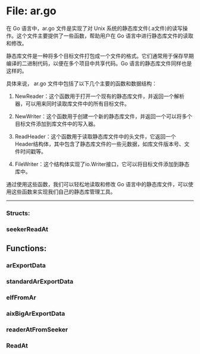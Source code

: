 # File: ar.go

在 Go 语言中，ar.go 文件是实现了对 Unix 系统的静态库文件(.a文件)的读写操作。这个文件主要提供了一些函数，帮助用户在 Go 语言中进行静态库文件的读取和修改。

静态库文件是一种将多个目标文件打包成一个文件的格式。它们通常用于保存早期编译的二进制代码，以便在多个项目中共享代码。Go 语言的静态库文件同样也是这样的。

具体来说， ar.go 文件中包括了以下几个主要的函数和数据结构：

1. NewReader：这个函数用于打开一个现有的静态库文件，并返回一个解析器，可以用来同时读取库文件中的所有目标文件。

2. NewWriter：这个函数用于创建一个新的静态库文件，并返回一个可以将多个目标文件添加到库文件中的写入器。

3. ReadHeader：这个函数用于读取静态库文件中的头文件，它返回一个Header结构体，其中包含了静态库文件的一些元数据，如库文件版本号、文件时间戳等。

4. FileWriter：这个结构体实现了io.Writer接口，它可以将目标文件添加到静态库中。

通过使用这些函数，我们可以轻松地读取和修改 Go 语言中的静态库文件，可以使用这些函数来实现我们自己的静态库管理工具。




---

### Structs:

### seekerReadAt





## Functions:

### arExportData





### standardArExportData





### elfFromAr





### aixBigArExportData





### readerAtFromSeeker





### ReadAt





